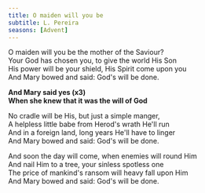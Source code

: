 ```yaml
---
title: O maiden will you be
subtitle: L. Pereira
seasons: [Advent]
---
```


O maiden will you be the mother of the Saviour?   
Your God has chosen you, to give the world His Son   
His power will be your shield, His Spirit come upon you   
And Mary bowed and said: God's will be done.

**And Mary said yes (x3)   
When she knew that it was the will of God**

No cradle will be His, but just a simple manger,   
A helpless little babe from Herod's wrath He'll run   
And in a foreign land, long years He'll have to linger   
And Mary bowed and said: God's will be done.

And soon the day will come, when enemies will round Him   
And nail Him to a tree, your sinless spotless one   
The price of mankind's ransom will heavy fall upon Him   
And Mary bowed and said: God's will be done.
